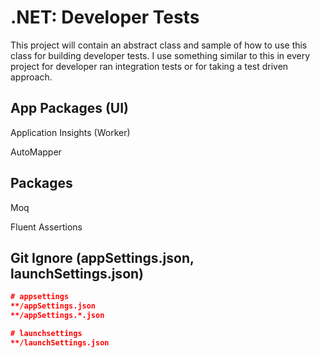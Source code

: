 # .NET: Developer Tests
This project will contain an abstract class and sample of how to use this class for building developer tests. I use something similar to this in every project for developer ran integration tests or for taking a test driven approach.

## App Packages (UI)
Application Insights (Worker)

AutoMapper


## Packages

Moq

Fluent Assertions

## Git Ignore (appSettings.json, launchSettings.json)
```json
# appsettings
**/appSettings.json
**/appSettings.*.json

# launchsettings
**/launchSettings.json
```
